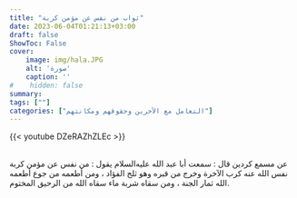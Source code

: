 ```yaml
---
title: "ثواب من نفس عن مؤمن كربة"
date: 2023-06-04T01:21:13+03:00
draft: false
ShowToc: False
cover:
    image: img/hala.JPG
    alt: 'صورة'
    caption: ''
#    hidden: false
summary: 
tags: [""]
categories: ["التعامل مع الآخرين وحقوقهم ومكانتهم"]
---
```

{{< youtube DZeRAZhZLEc >}}  
 <br>

عن مسمع كردين قال : سمعت أبا عبد الله عليه‌السلام
يقول : من نفس عن مؤمن كربة نفس الله عنه كرب الآخرة وخرج من
قبره وهو ثلج الفؤاد ، ومن أطعمه من جوع أطعمه الله ثمار الجنة ، ومن
سقاه شربة ماء سقاه الله من الرحيق المختوم.

